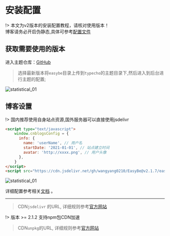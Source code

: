 # 安装配置

!> 本文为v2版本的安装配置教程，请核对使用版本！<br /> 博客请务必开启伪静态,具体可参考[配置文件](https://wangyang0210.github.io/EasyBe/v2/#/Docs/Customization/rewrite)

## 获取需要使用的版本
进入主题仓库：[GitHub](https://github.com/wangyang0210/EasyBe)

> 选择最新版本将`easybe`目录上传到`typecho`的主题目录下,然后进入到后台进行主题的配置;

![statistical_01](https://cdn.jsdelivr.net/gh/wangyang0210/pic/imgs/install_01.gif)


## 博客设置

!> 国内推荐使用自身站点资源,国外服务器可以直接使用jsdelivr

```html
<script type="text/javascript">
    window.cnblogsConfig = {
      info: {
        name: 'userName', // 用户名
        startDate: '2021-01-01', // 站点建立时间
        avatar: 'http://xxxx.png', // 用户头像
      },
    }
</script>
<script src="https://cdn.jsdelivr.net/gh/wangyang0210/EasyBe@v2.1.7/easybe/simple-memory.js" defer></script>
```

![statistical_01](https://cdn.jsdelivr.net/gh/wangyang0210/pic/imgs/install_02.jpg)

详细配置参考相关[文档](https://wangyang0210.github.io/EasyBe/v2/#/Docs/Customization/config) 。


--------

> CDN`jsdelivr` 的URL, 详细规则参考[官方网站](https://www.jsdelivr.com/) <br />

!> 版本 >= 2.1.2 支持npm包CDN加速

> CDN`unpkg`的URL, 详细规则参考[官方网站](https://www.unpkg.com/)

